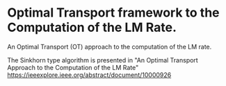 # Optimal Transport framework to the Computation of the LM Rate.

An Optimal Transport (OT) approach to the computation of the LM rate.

The Sinkhorn type algorithm is presented in "An Optimal Transport Approach to the Computation of the LM Rate" https://ieeexplore.ieee.org/abstract/document/10000926
